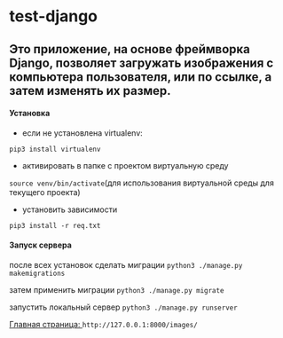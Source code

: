 # test-django
Это приложение, на основе фреймворка Django, позволяет загружать изображения с компьютера пользователя, или по ссылке, а затем изменять их размер. 
---
#### Установка 
- если не установлена virtualenv: 

```pip3 install virtualenv```

- активировать в папке с проектом виртуальную среду 

```source venv/bin/activate```(для использования виртуальной среды для текущего проекта)

- установить зависимости

```pip3 install -r req.txt```

#### Запуск сервера

после всех установок сделать миграции 
```python3 ./manage.py makemigrations```

затем применить миграции 
```python3 ./manage.py migrate```

запустить локальный сервер 
```python3 ./manage.py runserver```

[Главная страница: ](http://127.0.0.1:8000/images/)```http://127.0.0.1:8000/images/```